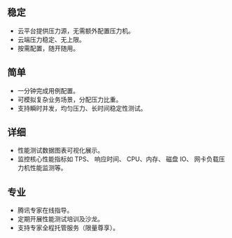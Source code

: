 ## 稳定
- 云平台提供压力源，无需额外配置压力机。
- 云端压力稳定、无上限。
- 按需配置，随开随用。

## 简单
- 一分钟完成用例配置。
- 可模拟复杂业务场景，分配压力比重。
- 支持瞬时并发，均匀压力、长时间稳定性测试。

## 详细
- 性能测试数据图表可视化展示。
- 监控核心性能指标如 TPS、 响应时间、 CPU、内存、 磁盘 IO、 网卡负载压力机性能监测等。

## 专业
- 腾讯专家在线指导。
- 定期开展性能测试培训及沙龙。
- 支持专家全程托管服务（限量尊享）。
